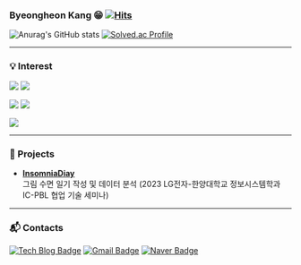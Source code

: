 ### Byeongheon Kang 😁                                 [![Hits](https://hits.seeyoufarm.com/api/count/incr/badge.svg?url=https%3A%2F%2Fgithub.com%2Fkangbh98&count_bg=%2323457D&title_bg=%2377ABC1&icon=&icon_color=%23E7E7E7&title=hits&edge_flat=false)](https://hits.seeyoufarm.com)

![Anurag's GitHub stats](https://github-readme-stats.vercel.app/api?username=kangbh98&show_icons=true&theme=tokyonight)
[![Solved.ac Profile](http://mazassumnida.wtf/api/v2/generate_badge?boj=choikang98)](https://solved.ac/choikang98/)

*****
### 💡 Interest
![](https://img.shields.io/badge/JAVA-007396?&style=flat-square) 
![](https://img.shields.io/badge/Spring-6DB33F?style=flat-square&logo=Spring&logoColor=white)

![](https://img.shields.io/badge/MySQL-4479A1?style=flat-square&logo=MySQL&logoColor=white)
![](https://img.shields.io/badge/AWS-232F3E?style=flat-square&logo=Amazon%20AWS&logoColor=white)

![](https://img.shields.io/badge/Github-181717?style=flat-square&logo=Github&logoColor=white)

*****
### 🎊 Projects
<ul>
  <li>
    <a href="https://github.com/kangbh98/MyInsomniaDiary.git"><b>InsomniaDiay</b></a>
   </li> 그림 수면 일기 작성 및 데이터 분석 (2023 LG전자-한양대학교 정보시스템학과 IC-PBL 협업 기술 세미나)
  </li>
</ul>

*****
### :mailbox_with_mail: Contacts
[![Tech Blog Badge](http://img.shields.io/badge/-Tech%20blog-black?style=flat-square&logo=github&link=https://kangbh98.tistory.com/)](https://kangbh98.tistory.com)
[![Gmail Badge](https://img.shields.io/badge/Gmail-d14836?style=flat-square&logo=Gmail&logoColor=white&link=mailto:rkdqudgjs1127@gmail.com)](mailto:rkdqudgjs1127@gmail.com)
[![Naver Badge](https://img.shields.io/badge/Naver-03C75A?style=flat-square&logo=Naver&logoColor=white&link=mailto:fund88@naver.com)](mailto:fund88@naver.com)





<!--
**kangbh98/kangbh98** is a ✨ _special_ ✨ repository because its `README.md` (this file) appears on your GitHub profile.

Here are some ideas to get you started:

- 🔭 I’m currently working on ...
- 🌱 I’m currently learning ...
- 👯 I’m looking to collaborate on ...
- 🤔 I’m looking for help with ...
- 💬 Ask me about ...
- 📫 How to reach me: ...
- 😄 Pronouns: ...
- ⚡ Fun fact: ...
-->
